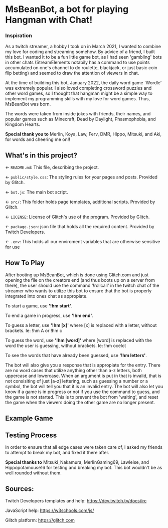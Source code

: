# MsBeanBot, a bot for playing Hangman with Chat!

### Inspiration

As a twitch streamer, a hobby I took on in March 2021, I wanted to combine my love for coding and streaming somehow. By advice of a friend, I built this bot. I wanted it to be a fun little game bot, as I had seen 'gambling' bots in other chats (StreamElements notabily has a command to use points accumulated on one's channel to do roulette, blackjack, or just basic coin flip betting) and seemed to draw the attention of viewers in chat.

At the time of building this bot, January 2022, the daily word game 'Wordle' was extremely popular. I also loved completing crossword puzzles and other word games, so I thought that hangman might be a simple way to implement my programming skills with my love for word games. Thus, MsBeanBot was born.

The words were taken from inside jokes with friends, their names, and popular games such as Minecraft, Dead by Daylight, Phasmophobia, and Kingdom Hearts.

**Special thank you to** Merlin, Koya, Law, Ferv, DMR, Hippo, Mitsuki, and Aki, for words and cheering me on!! 

## What's in this project?

← `README.md`: This file, describing the project.

← `public/style.css`: The styling rules for your pages and posts. Provided by Glitch.

← `bot.js`: The main bot script.

← `src/`: This folder holds page templates, additional scripts. Provided by Glitch.

← `LICENSE`: License of Glitch's use of the program. Provided by Glitch.

← `package.json`: json file that holds all the required content. Provided by Twitch Developers.

← `.env`: This holds all our enviroment variables that are otherwise sensitive for use

## How To Play

After booting up MsBeanBot, which is done using Glitch.com and just opening the file on the creators end (and thus boots up on a server from there), the user should use the command '!rollcall' in the twitch chat of the streamer who wants to utilize this bot to ensure that the bot is properly integrated into ones chat as appropiate.

To start a game, use **'!hm start'**.

To end a game in progress, use **'!hm end'**.

To guess a letter, use **'!hm [x]'** where [x] is replaced with a letter, without brackets. Ie: !hm A or !hm c

To guess the word, use **'!hm [word]'** where [word] is replaced with the word the user is guessing, without brackets. Ie: !hm ocelot

To see the words that have already been guessed, use **'!hm letters'**.

The bot will also give you a response that is appropiate for the entry. There are no word cases that utilize anything other than a-z letters, both uppercase and lowercase. 
When an argument is put in that is invalid, that is not consisiting of just [a-z] lettering, such as guessing a number or a symbol, the bot will tell you that it is an invalid entry.
The bot will also let you know if a game is in progress or not if you use the command to guess, and the game is not started. This is to prevent the bot from 'waiting', and reset the game when the viewers 
doing the other game are no longer present.

## Example Game



## Testing Process

In order to ensure that all edge cases were taken care of, I asked my friends to attempt to break my bot, and fixed it there after. 

**Special thanks to** Mitsuki_Nakamura, MerlinGaming69, Lawleise, and Hippopotamouse16 for testing and breaking my bot. This bot wouldn't be as well rounded without them.

## Sources:
Twitch Developers templates and help: https://dev.twitch.tv/docs/irc 

JavaScript help: https://w3schools.com/js/

Glitch platform: https://glitch.com
